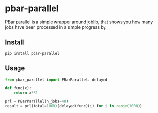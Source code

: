 # pbar-parallel
PBar parallel is a simple wrapper around joblib, that shows you how many jobs 
have been processed in a simple progress by.

## Install
```pip install pbar-parallel```

## Usage

````python
from pbar_parallel import PBarParallel, delayed

def func(x):
    return x**2

prl = PBarParallel(n_jobs=48)
result = prl(total=1000)(delayed(func)(i) for i in range(1000))
````
